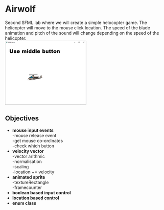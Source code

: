 # Airwolf
Second SFML lab where we will create a simple helocopter game. The helicopter will move to the mouse click location.
The speed of the blade animation and pitch of the sound will change depending on the speed of the helicopter.
<br>
![screen](screen.png) 
## Objectives
+ **mouse input events**
<br>-mouse release event
<br>-get mouse co-ordinates 
<br>-check which button
+ **velocity vector**
<br>-vector arithmic
<br>-normalisation
<br>-scaling
<br>-location += velocity
+ **animated sprite**
<br>-textureRectangle
<br>-framecounter
+ **boolean based input control**
+ **location based control**
+ **enum class**
 




